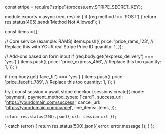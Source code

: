 const stripe = require('stripe')(process.env.STRIPE_SECRET_KEY);

module.exports = async (req, res) => {
  if (req.method !== 'POST') {
    return res.status(405).send('Method Not Allowed');
  }

  const items = [];

  // Core service (example: RAMS)
  items.push({
    price: 'price_rams_123', // Replace this with YOUR real Stripe Price ID
    quantity: 1,
  });

  // Add-ons based on form input
  if (req.body.get('express_delivery') === 'yes') {
    items.push({
      price: 'price_express_456', // Replace this too
      quantity: 1,
    });
  }

  if (req.body.get('face_fit') === 'yes') {
    items.push({
      price: 'price_facefit_789', // Replace this too
      quantity: 1,
    });
  }

  try {
    const session = await stripe.checkout.sessions.create({
      mode: 'payment',
      payment_method_types: ['card'],
      success_url: 'https://yourdomain.com/success',
      cancel_url: 'https://yourdomain.com/cancel',
      line_items: items,
    });

    return res.status(200).json({ url: session.url });
  } catch (error) {
    return res.status(500).json({ error: error.message });
  }
};

